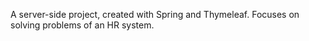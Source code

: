 A server-side project, created with Spring and Thymeleaf. Focuses on solving problems of an HR system.

